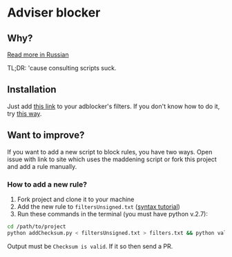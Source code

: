 # Adviser blocker

## Why?

[Read more in Russian](http://igoradamenko.com/blog/all/advblock/)

TL;DR: 'cause consulting scripts suck.

## Installation

Just add [this link](https://raw.githubusercontent.com/igoradamenko/advblock/master/filters.txt) to your adblocker's filters. If you don't know how to do it, try [this way](https://www.google.com/search?q=how+to+add+filter+to+%5Byour+adblocker+name%5D).

## Want to improve?

If you want to add a new script to block rules, you have two ways. Open issue with link to site which uses the maddening script or fork this project and add a rule manually.

### How to add a new rule?

1. Fork project and clone it to your machine
2. Add the new rule to `filtersUnsigned.txt` ([syntax tutorial](https://adblockplus.org/filters))
3. Run these commands in the terminal (you must have python v.2.7):

```bash
cd /path/to/project
python addChecksum.py < filtersUnsigned.txt > filters.txt && python validateChecksum.py < filters.txt
```

Output must be `Checksum is valid`. If it so then send a PR.
